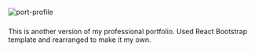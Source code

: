 ![port-profile](https://user-images.githubusercontent.com/59499644/92531538-1aabc380-f1f4-11ea-8098-80fe4a113e73.jpg)

###
This is another version of my professional portfolio. Used React Bootstrap template and rearranged to make it my own.
